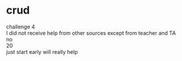 # crud
challenge 4
<br>
I did not receive help from other sources except from teacher and TA
<br>
no
<br>
20
<br>
just start early will really help

